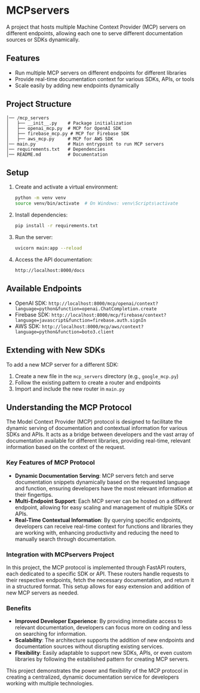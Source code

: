 # MCPservers

A project that hosts multiple Machine Context Provider (MCP) servers on different endpoints, allowing each one to serve different documentation sources or SDKs dynamically.

## Features

- Run multiple MCP servers on different endpoints for different libraries
- Provide real-time documentation context for various SDKs, APIs, or tools
- Scale easily by adding new endpoints dynamically

## Project Structure

```
│── /mcp_servers
│   ├── __init__.py    # Package initialization
│   ├── openai_mcp.py  # MCP for OpenAI SDK
│   ├── firebase_mcp.py # MCP for Firebase SDK
│   ├── aws_mcp.py     # MCP for AWS SDK
│── main.py            # Main entrypoint to run MCP servers
│── requirements.txt   # Dependencies
│── README.md          # Documentation
```

## Setup

1. Create and activate a virtual environment:
   ```sh
   python -m venv venv
   source venv/bin/activate  # On Windows: venv\Scripts\activate
   ```

2. Install dependencies:
   ```sh
   pip install -r requirements.txt
   ```

3. Run the server:
   ```sh
   uvicorn main:app --reload
   ```

4. Access the API documentation:
   ```
   http://localhost:8000/docs
   ```

## Available Endpoints

- OpenAI SDK: 
  `http://localhost:8000/mcp/openai/context?language=python&function=openai.ChatCompletion.create`
- Firebase SDK: 
  `http://localhost:8000/mcp/firebase/context?language=javascript&function=firebase.auth.signIn`
- AWS SDK: 
  `http://localhost:8000/mcp/aws/context?language=python&function=boto3.client`

## Extending with New SDKs

To add a new MCP server for a different SDK:

1. Create a new file in the `mcp_servers` directory (e.g., `google_mcp.py`)
2. Follow the existing pattern to create a router and endpoints
3. Import and include the new router in `main.py`

## Understanding the MCP Protocol

The Model Context Provider (MCP) protocol is designed to facilitate the dynamic serving of documentation and contextual information for various SDKs and APIs. It acts as a bridge between developers and the vast array of documentation available for different libraries, providing real-time, relevant information based on the context of the request.

### Key Features of MCP Protocol

- **Dynamic Documentation Serving**: MCP servers fetch and serve documentation snippets dynamically based on the requested language and function, ensuring developers have the most relevant information at their fingertips.
- **Multi-Endpoint Support**: Each MCP server can be hosted on a different endpoint, allowing for easy scaling and management of multiple SDKs or APIs.
- **Real-Time Contextual Information**: By querying specific endpoints, developers can receive real-time context for functions and libraries they are working with, enhancing productivity and reducing the need to manually search through documentation.

### Integration with MCPservers Project

In this project, the MCP protocol is implemented through FastAPI routers, each dedicated to a specific SDK or API. These routers handle requests to their respective endpoints, fetch the necessary documentation, and return it in a structured format. This setup allows for easy extension and addition of new MCP servers as needed.

### Benefits

- **Improved Developer Experience**: By providing immediate access to relevant documentation, developers can focus more on coding and less on searching for information.
- **Scalability**: The architecture supports the addition of new endpoints and documentation sources without disrupting existing services.
- **Flexibility**: Easily adaptable to support new SDKs, APIs, or even custom libraries by following the established pattern for creating MCP servers.

This project demonstrates the power and flexibility of the MCP protocol in creating a centralized, dynamic documentation service for developers working with multiple technologies.